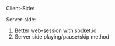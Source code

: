 Client-Side:
  

Server-side:
  1. Better web-session with socket.io
  2. Server side playing/pause/skip method



